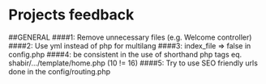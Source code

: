Projects feedback
============
##GENERAL
####1: Remove unnecessary files (e.g. Welcome controller)
####2: Use yml instead of php for multilang
####3: index_file => false in config.php
####4: be consistent in the use of shorthand php tags eq. shabir/.../template/home.php (10 != 16)
####5: Try to use SEO friendly urls done in the config/routing.php
